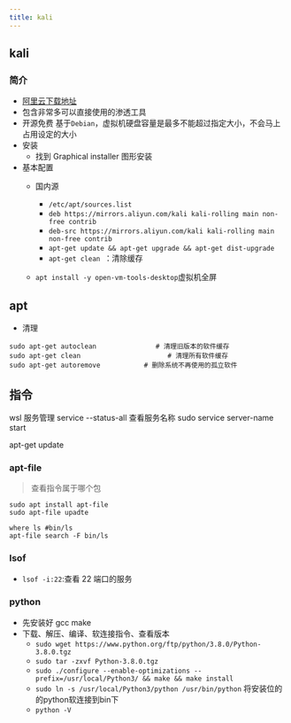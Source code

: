 ```yaml
---
title: kali
---
```


## kali

### 简介

-   [阿里云下载地址](https://mirrors.aliyun.com/kali-images/kali-2021.2/)
-   包含非常多可以直接使用的渗透工具
-   开源免费 基于`Debian`，虚拟机硬盘容量是最多不能超过指定大小，不会马上占用设定的大小
-   安装
    -   找到 Graphical installer 图形安装
-   基本配置
    -   国内源 

        -   `/etc/apt/sources.list`
        -   `deb https://mirrors.aliyun.com/kali kali-rolling main non-free contrib`
        -   `deb-src https://mirrors.aliyun.com/kali kali-rolling main non-free contrib`
        -   `apt-get update && apt-get upgrade && apt-get dist-upgrade `
        -   `apt-get clean `：清除缓存

    -   `apt install -y open-vm-tools-desktop`虚拟机全屏

## apt

-   清理

```shell
sudo apt-get autoclean               # 清理旧版本的软件缓存
sudo apt-get clean                      # 清理所有软件缓存
sudo apt-get autoremove           # 删除系统不再使用的孤立软件
```

## 指令
wsl 服务管理
service --status-all  查看服务名称
sudo service server-name start


apt-get update

### apt-file
> 查看指令属于哪个包
```shell
sudo apt install apt-file
sudo apt-file upadte

where ls #bin/ls
apt-file search -F bin/ls
```
### lsof

-   `lsof -i:22`:查看 22 端口的服务

### python
-   先安装好 gcc make 
-   下载、解压、编译、软连接指令、查看版本
    -   `sudo wget https://www.python.org/ftp/python/3.8.0/Python-3.8.0.tgz`
    -   `sudo tar -zxvf Python-3.8.0.tgz`
    -   `sudo ./configure --enable-optimizations --prefix=/usr/local/Python3/ && make && make install`
    -   `sudo ln -s /usr/local/Python3/python /usr/bin/python`  将安装位的的python软连接到bin下
    -   `python -V`
